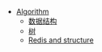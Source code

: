 * [Algorithm](/programming/algorithm/)
	* [数据结构](/programming/algorithm/data_structure.md "数据结构")
	* [树](/programming/algorithm/tree.md "树")
	* [Redis and structure](/programming/algorithm/redis_and_structure.md "Redis and structure")
